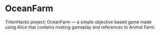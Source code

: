 # OceanFarm
TritonHacks project; OceanFarm — a simple objective based game made using Alice that contains riveting gameplay and references to Animal Farm.
